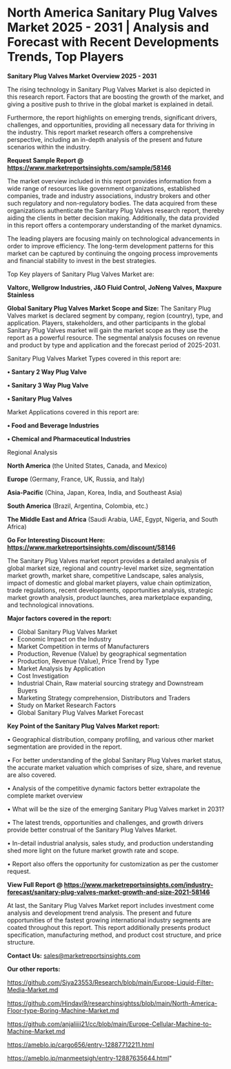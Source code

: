 # North America Sanitary Plug Valves Market 2025 - 2031 | Analysis and Forecast with Recent Developments Trends, Top Players

<Strong> Sanitary Plug Valves Market Overview 2025 - 2031</strong>

The rising technology in Sanitary Plug Valves Market is also depicted in this research report. Factors that are boosting the growth of the market, and giving a positive push to thrive in the global market is explained in detail.

Furthermore, the report highlights on emerging trends, significant drivers, challenges, and opportunities, providing all necessary data for thriving in the industry. This report market research offers a comprehensive perspective, including an in-depth analysis of the present and future scenarios within the industry.

<strong>Request Sample Report @ <a href=https://www.marketreportsinsights.com/sample/58146>https://www.marketreportsinsights.com/sample/58146</a></strong>

The market overview included in this report provides information from a wide range of resources like government organizations, established companies, trade and industry associations, industry brokers and other such regulatory and non-regulatory bodies. The data acquired from these organizations authenticate the Sanitary Plug Valves research report, thereby aiding the clients in better decision making. Additionally, the data provided in this report offers a contemporary understanding of the market dynamics.

The leading players are focusing mainly on technological advancements in order to improve efficiency. The long-term development patterns for this market can be captured by continuing the ongoing process improvements and financial stability to invest in the best strategies.

Top Key players of Sanitary Plug Valves Market are:

<strong>Valtorc, Wellgrow Industries, J&O Fluid Control, JoNeng Valves, Maxpure Stainless</strong>

<strong><b>Global Sanitary Plug Valves Market Scope and Size:</b></strong>
The Sanitary Plug Valves market is declared segment by company, region (country), type, and application. Players, stakeholders, and other participants in the global Sanitary Plug Valves market will gain the market scope as they use the report as a powerful resource. The segmental analysis focuses on revenue and product by type and application and the forecast period of 2025-2031.

Sanitary Plug Valves Market Types covered in this report are:

<strong>• Santary 2 Way Plug Valve

• Sanitary 3 Way Plug Valve

• Sanitary Plug Valves</strong>

Market Applications covered in this report are:

<strong>• Food and Beverage Industries

• Chemical and Pharmaceutical Industries</strong> 

Regional Analysis

<strong>North America</strong> (the United States, Canada, and Mexico)

<strong>Europe</strong> (Germany, France, UK, Russia, and Italy)

<strong>Asia-Pacific</strong> (China, Japan, Korea, India, and Southeast Asia)

<strong>South America</strong> (Brazil, Argentina, Colombia, etc.)

<strong>The Middle East and Africa</strong> (Saudi Arabia, UAE, Egypt, Nigeria, and South Africa)

<strong>Go For Interesting Discount Here: <a href=https://www.marketreportsinsights.com/discount/58146>https://www.marketreportsinsights.com/discount/58146</a></strong>

The Sanitary Plug Valves market report provides a detailed analysis of global market size, regional and country-level market size, segmentation market growth, market share, competitive Landscape, sales analysis, impact of domestic and global market players, value chain optimization, trade regulations, recent developments, opportunities analysis, strategic market growth analysis, product launches, area marketplace expanding, and technological innovations.

<strong><b>Major factors covered in the report:</b></strong>
<ul>
  <li>Global Sanitary Plug Valves Market </li>
  <li>Economic Impact on the Industry</li>
  <li>Market Competition in terms of Manufacturers</li>
  <li>Production, Revenue (Value) by geographical segmentation</li>
  <li>Production, Revenue (Value), Price Trend by Type</li>
  <li>Market Analysis by Application</li>
  <li>Cost Investigation</li>
  <li>Industrial Chain, Raw material sourcing strategy and Downstream Buyers</li>
  <li>Marketing Strategy comprehension, Distributors and Traders</li>
  <li>Study on Market Research Factors</li>
  <li>Global Sanitary Plug Valves Market Forecast</li>
</ul>

<strong><b>Key Point of the Sanitary Plug Valves Market report:</b></strong>

• Geographical distribution, company profiling, and various other market segmentation are provided in the report.

• For better understanding of the global Sanitary Plug Valves market status, the accurate market valuation which comprises of size, share, and revenue are also covered.

• Analysis of the competitive dynamic factors better extrapolate the complete market overview

• What will be the size of the emerging Sanitary Plug Valves market in 2031?

• The latest trends, opportunities and challenges, and growth drivers provide better construal of the Sanitary Plug Valves Market.

• In-detail industrial analysis, sales study, and production understanding shed more light on the future market growth rate and scope.

• Report also offers the opportunity for customization as per the customer request.

<strong><b>View Full Report @ <a href=https://www.marketreportsinsights.com/industry-forecast/sanitary-plug-valves-market-growth-and-size-2021-58146>https://www.marketreportsinsights.com/industry-forecast/sanitary-plug-valves-market-growth-and-size-2021-58146</a></b></strong>


At last, the Sanitary Plug Valves Market report includes investment come analysis and development trend analysis. The present and future opportunities of the fastest growing international industry segments are coated throughout this report. This report additionally presents product specification, manufacturing method, and product cost structure, and price structure.

<strong>Contact Us:</strong>
sales@marketreportsinsights.com

<strong>Our other reports:</strong>

<a href=https://github.com/Siya23553/Research/blob/main/Europe-Liquid-Filter-Media-Market.md>https://github.com/Siya23553/Research/blob/main/Europe-Liquid-Filter-Media-Market.md</a>

<a href=https://github.com/Hindavi9/researchinsightss/blob/main/North-America-Floor-type-Boring-Machine-Market.md>https://github.com/Hindavi9/researchinsightss/blob/main/North-America-Floor-type-Boring-Machine-Market.md</a>

<a href=https://github.com/anjaliiii21/cc/blob/main/Europe-Cellular-Machine-to-Machine-Market.md>https://github.com/anjaliiii21/cc/blob/main/Europe-Cellular-Machine-to-Machine-Market.md</a>

<a href=https://ameblo.jp/cargo656/entry-12887712211.html>https://ameblo.jp/cargo656/entry-12887712211.html</a>

<a href=https://ameblo.jp/manmeetsigh/entry-12887635644.html>https://ameblo.jp/manmeetsigh/entry-12887635644.html</a>"
